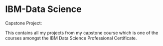 # IBM-Data Science
Capstone Project:


This contains all my projects from my capstone course which is one of the courses amongst the IBM Data Science Professional Certificate.
